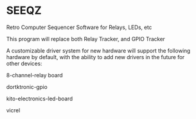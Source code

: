 # SEEQZ

Retro Computer Sequencer Software for Relays, LEDs, etc

This program will replace both Relay Tracker, and GPIO Tracker

A customizable driver system for new hardware will support the following hardware by default, with the ability to add new drivers in the future for other devices:

8-channel-relay board

dortktronic-gpio

kito-electronics-led-board

vicrel




